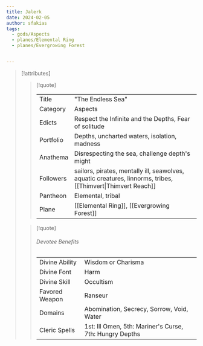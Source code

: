 ```yaml
---
title: Jalerk
date: 2024-02-05
author: sfakias
tags:
  - gods/Aspects
  - planes/Elemental Ring
  - planes/Evergrowing Forest


---
```

> [!attributes]
> 
> > [!quote]
> >
> > | | |
> > | --- | --- |
> > | Title | "The Endless Sea" |
> > | Category | Aspects |
> > | Edicts | Respect the Infinite and the Depths, Fear of solitude |
> > | Portfolio | Depths, uncharted waters, isolation, madness |
> > | Anathema | Disrespecting the sea, challenge depth's might |
> > | Followers | sailors, pirates, mentally ill, seawolves, aquatic creatures, linnorms, tribes, [[Thimvert\|Thimvert Reach]] |
> > | Pantheon | Elemental, tribal |
> > | Plane | [[Elemental Ring]], [[Evergrowing Forest]] |
>
> > [!quote]
> > 
> > ###### Devotee Benefits
> > | | |
> > | --- | --- |
> > | Divine Ability | Wisdom or Charisma |
> > | Divine Font | Harm |
> > | Divine Skill | Occultism |
> > | Favored Weapon | Ranseur |
> > | Domains | Abomination, Secrecy, Sorrow, Void, Water |
> > | Cleric Spells | 1st: Ill Omen, 5th: Mariner's Curse, 7th: Hungry Depths |
